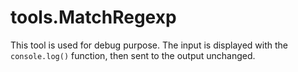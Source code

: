 # tools.MatchRegexp


This tool is used for debug  purpose. The input is displayed with the
`console.log()` function, then sent to the output unchanged.
